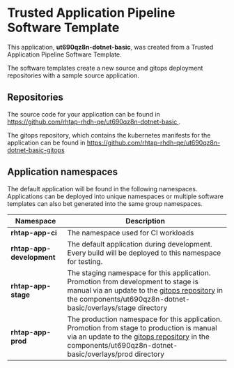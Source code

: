 # Trusted Application Pipeline Software Template

This application, **ut690qz8n-dotnet-basic**, was created from a Trusted Application Pipeline Software Template.

The software templates create a new source and gitops deployment repositories with a sample source application. 

## Repositories

The source code for your application can be found in [https://github.com/rhtap-rhdh-qe/ut690qz8n-dotnet-basic ](https://github.com/rhtap-rhdh-qe/ut690qz8n-dotnet-basic ).
 
The gitops repository, which contains the kubernetes manifests for the application can be found in 
[https://github.com/rhtap-rhdh-qe/ut690qz8n-dotnet-basic-gitops ](https://github.com/rhtap-rhdh-qe/ut690qz8n-dotnet-basic-gitops ) 

## Application namespaces 

The default application will be found in the following namespaces. Applications can be deployed into unique namespaces or multiple software templates can also bet generated into the same group namespaces.  

|  Namespace   |  Description   |  
| -------- | -------- |
| **rhtap-app-ci** | The namespace used for CI workloads |
| **rhtap-app-development** | The default application during development. Every build will be deployed to this namespace for testing. |
| **rhtap-app-stage** | The staging namespace for this application. Promotion from development to stage is manual via an update to the [gitops repository](https://github.com/rhtap-rhdh-qe/ut690qz8n-dotnet-basic-gitops ) in the components/ut690qz8n-dotnet-basic/overlays/stage directory |
| **rhtap-app-prod** | The production namespace for this application. Promotion from stage to production is manual via an update to the [gitops repository](https://github.com/rhtap-rhdh-qe/ut690qz8n-dotnet-basic-gitops ) in the components/ut690qz8n-dotnet-basic/overlays/prod directory |